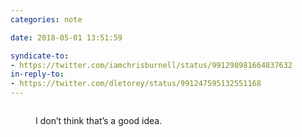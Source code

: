 ```yaml
---
categories: note

date: 2018-05-01 13:51:59

syndicate-to:
- https://twitter.com/iamchrisburnell/status/991298981664837632
in-reply-to:
- https://twitter.com/dletorey/status/991247595132551168
---
```


<figure>
    <img src="https://pbs.twimg.com/media/DcHNKxIWkAAOtnP.png" alt="">
    <figcaption>
        <p>I don’t think that’s a good idea.</p>
    </figcaption>
</figure>

